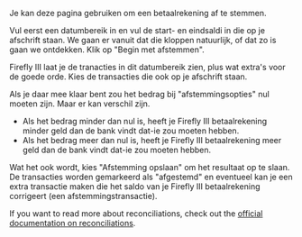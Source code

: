 Je kan deze pagina gebruiken om een betaalrekening af te stemmen.

Vul eerst een datumbereik in en vul de start- en eindsaldi in die op je afschrift staan. We gaan er vanuit dat die kloppen natuurlijk, of dat zo is gaan we ontdekken. Klik op "Begin met afstemmen".

Firefly III laat je de tranacties in dit datumbereik zien, plus wat extra's voor de goede orde. Kies de transacties die ook op je afschrift staan.

Als je daar mee klaar bent zou het bedrag bij "afstemmingsopties" nul moeten zijn. Maar er kan verschil zijn.

* Als het bedrag minder dan nul is, heeft je Firefly III betaalrekening minder geld dan de bank vindt dat-ie zou moeten hebben.
* Als het bedrag meer dan nul is, heeft je Firefly III betaalrekening meer geld dan de bank vindt dat-ie zou moeten hebben.

Wat het ook wordt, kies "Afstemming opslaan" om het resultaat op te slaan. De transacties worden gemarkeerd als "afgestemd" en eventueel kan je een extra transactie maken die het saldo van je Firefly III betaalrekening corrigeert (een afstemmingstransactie).

If you want to read more about reconciliations, check out the [official documentation on reconciliations](https://docs.firefly-iii.org/advanced-concepts/reconcile).